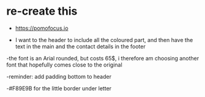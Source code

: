 # re-create this

- https://pomofocus.io

- I want to the header to include all the coloured part, and then have the text in the main and the contact details in the footer

-the font is an Arial rounded, but costs 65$, i therefore am choosing another font that hopefully comes close to the original

-reminder: add padding bottom to header

-#F89E9B for the little border under letter
